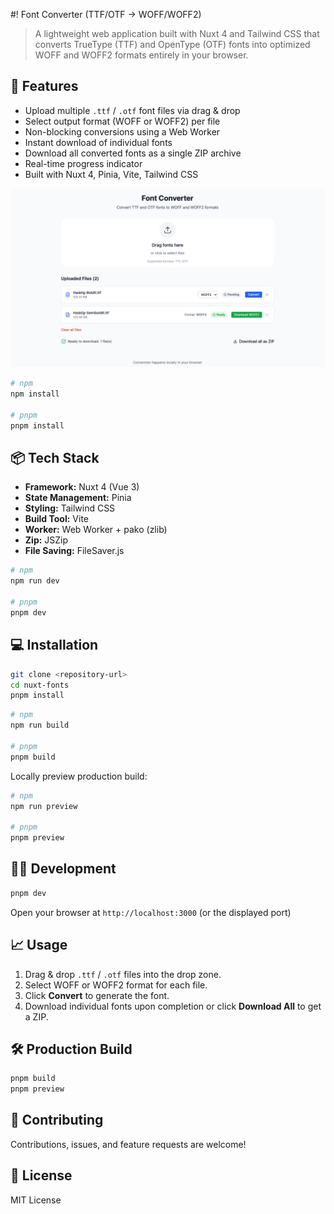 #! Font Converter (TTF/OTF → WOFF/WOFF2)
> A lightweight web application built with Nuxt 4 and Tailwind CSS that converts TrueType (TTF) and OpenType (OTF) fonts into optimized WOFF and WOFF2 formats entirely in your browser.

## 🚀 Features


- Upload multiple `.ttf` / `.otf` font files via drag & drop
- Select output format (WOFF or WOFF2) per file
- Non-blocking conversions using a Web Worker
- Instant download of individual fonts
- Download all converted fonts as a single ZIP archive
- Real-time progress indicator
- Built with Nuxt 4, Pinia, Vite, Tailwind CSS

![Project Preview](preview.jpg)

```bash
# npm
npm install

# pnpm
pnpm install
```

## 📦 Tech Stack
- **Framework:** Nuxt 4 (Vue 3)
- **State Management:** Pinia
- **Styling:** Tailwind CSS
- **Build Tool:** Vite
- **Worker:** Web Worker + pako (zlib)
- **Zip:** JSZip
- **File Saving:** FileSaver.js

```bash
# npm
npm run dev

# pnpm
pnpm dev
```

## 💻 Installation
```bash
git clone <repository-url>
cd nuxt-fonts
pnpm install
```

```bash
# npm
npm run build

# pnpm
pnpm build
```

Locally preview production build:

```bash
# npm
npm run preview

# pnpm
pnpm preview
```

## 🧑‍💻 Development
```bash
pnpm dev
```
Open your browser at `http://localhost:3000` (or the displayed port)

## 📈 Usage
1. Drag & drop `.ttf` / `.otf` files into the drop zone.
2. Select WOFF or WOFF2 format for each file.
3. Click **Convert** to generate the font.
4. Download individual fonts upon completion or click **Download All** to get a ZIP.

## 🛠 Production Build
```bash
pnpm build
pnpm preview
```

## 🤝 Contributing
Contributions, issues, and feature requests are welcome!

## 📄 License
MIT License

